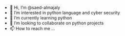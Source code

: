 - 👋 Hi, I’m @saed-almajaly
- 👀 I’m interested in python language and cyber security
- 🌱 I’m currently learning python
- 💞️ I’m looking to collaborate on python projects
- 📫 How to reach me ...

<!---
saed-almajaly/saed-almajaly is a ✨ special ✨ repository because its `README.md` (this file) appears on your GitHub profile.
You can click the Preview link to take a look at your changes.
--->
